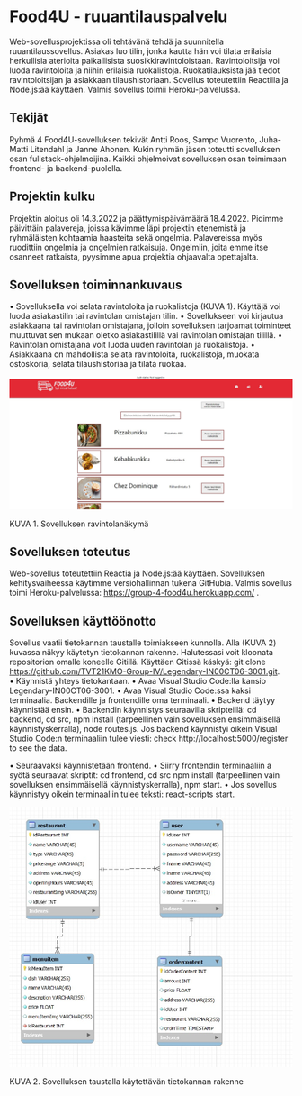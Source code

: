 # Food4U - ruuantilauspalvelu
Web-sovellusprojektissa oli tehtävänä tehdä ja suunnitella ruuantilaussovellus. Asiakas luo tilin, jonka kautta hän voi tilata erilaisia herkullisia aterioita paikallisista suosikkiravintoloistaan. Ravintoloitsija voi luoda ravintoloita ja niihin erilaisia ruokalistoja. Ruokatilauksista jää tiedot ravintoloitsijan ja asiakkaan tilaushistoriaan. Sovellus toteutettiin Reactilla ja Node.js:ää käyttäen. Valmis sovellus toimii Heroku-palvelussa. 

## Tekijät
Ryhmä 4 Food4U-sovelluksen tekivät Antti Roos, Sampo Vuorento, Juha-Matti Litendahl ja Janne Ahonen. Kukin ryhmän jäsen toteutti sovelluksen osan fullstack-ohjelmoijina. Kaikki ohjelmoivat sovelluksen osan toimimaan frontend- ja backend-puolella. 

## Projektin kulku
Projektin aloitus oli 14.3.2022 ja päättymispäivämäärä 18.4.2022. Pidimme päivittäin palavereja, joissa kävimme läpi projektin etenemistä ja ryhmäläisten kohtaamia haasteita sekä ongelmia. Palavereissa myös ruodittiin ongelmia ja ongelmien ratkaisuja. Ongelmiin, joita emme itse osanneet ratkaista, pyysimme apua projektia ohjaavalta opettajalta.

## Sovelluksen toiminnankuvaus
•	Sovelluksella voi selata ravintoloita ja ruokalistoja (KUVA 1). Käyttäjä voi luoda asiakastilin tai ravintolan omistajan tilin.
•	Sovellukseen voi kirjautua asiakkaana tai ravintolan omistajana, jolloin sovelluksen tarjoamat toiminteet muuttuvat sen mukaan oletko asiakastilillä vai ravintolan omistajan tilillä.
•	Ravintolan omistajana voit luoda uuden ravintolan ja ruokalistoja. 
•	Asiakkaana on mahdollista selata ravintoloita, ruokalistoja, muokata ostoskoria, selata tilaushistoriaa ja tilata ruokaa.

![Alotusnäkymä](/Aloitusnäkymä_projekti.jpg)

 KUVA 1. Sovelluksen ravintolanäkymä

## Sovelluksen toteutus 
Web-sovellus toteutettiin Reactia ja Node.js:ää käyttäen. Sovelluksen kehitysvaiheessa käytimme versiohallinnan tukena GitHubia. Valmis sovellus toimi Heroku-palvelussa: https://group-4-food4u.herokuapp.com/ .


## Sovelluksen käyttöönotto
Sovellus vaatii tietokannan taustalle toimiakseen kunnolla. Alla (KUVA 2) kuvassa näkyy käytetyn tietokannan rakenne.
Halutessasi voit kloonata repositorion omalle koneelle Gitillä.  Käyttäen Gitissä käskyä: git clone https://github.com/TVT21KMO-Group-IV/Legendary-IN00CT06-3001.git.  
•	Käynnistä yhteys tietokantaan.
•	Avaa Visual Studio Code:lla kansio Legendary-IN00CT06-3001.
•	Avaa Visual Studio Code:ssa kaksi terminaalia. Backendille ja frontendille oma terminaali.
•	Backend täytyy käynnistää ensin.
•	Backendin käynnistys seuraavilla skripteillä: cd backend, cd src, npm install (tarpeellinen vain sovelluksen ensimmäisellä käynnistyskerralla), node routes.js.
Jos backend käynnistyi oikein Visual Studio Code:n terminaaliin tulee viesti: check http://localhost:5000/register to see the data. 

•	Seuraavaksi käynnistetään frontend.
•	Siirry frontendin terminaaliin a syötä seuraavat skriptit: cd frontend, cd src npm install (tarpeellinen vain sovelluksen ensimmäisellä käynnistyskerralla), npm start.
•	Jos sovellus käynnistyy oikein terminaaliin tulee teksti: react-scripts start.

 
![kantanäkymä](/Tietokanta.jpg)

 KUVA 2. Sovelluksen taustalla käytettävän tietokannan rakenne

